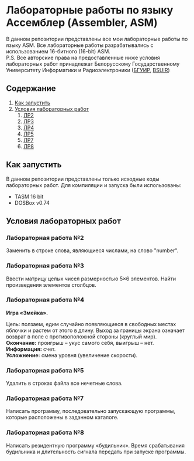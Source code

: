 # Лабораторные работы по языку Ассемблер (Assembler, ASM)
В данном репозитории представлены все мои лабораторные работы по языку ASM. Все лабораторные работы разрабатывались с использованием 16-битного (16-bit) ASM.  
P.S. Все авторские права на предоставленные ниже условия лабораторных работ принадлежат Белорусскому Государственному Университету Информатики и Радиоэлектроники ([БГУИР](https://www.bsuir.by), [BSUIR](https://www.bsuir.by/en/))

## Содержание
1. [Как запустить](#Как-запустить)
2. [Условия лабораторных работ](#Условия-лабораторных-работ)
    1. [ЛР2](#Лабораторная-работа-2)
    2. [ЛР3](#Лабораторная-работа-3)
    3. [ЛР4](#Лабораторная-работа-4)
    4. [ЛР5](#Лабораторная-работа-5)
    5. [ЛР7](#Лабораторная-работа-7)
    5. [ЛР8](#Лабораторная-работа-8)

## Как запустить
В данном репозитории представлены только исходные коды лабораторных работ. Для компиляции и запуска были использованы:
* TASM 16 bit
* DOSBox v0.74

## Условия лабораторных работ
### Лабораторная работа №2
Заменить в строке слова, являющиеся числами, на слово "number".

### Лабораторная работа №3
Ввести  матрицу целых чисел размерностью  5×6 элементов. Найти произведения элементов столбцов.

### Лабораторная работа №4
   **Игра «Змейка».**

Цель: ползаем, едим случайно появляющиеся в свободных местах яблочки и растем от этого в длину. Выход за границы экрана означает возврат в поле 
с противоположной стороны (круглый мир).  
**Окончание:** проигрыш – укус самого себя, выигрыш – нет.  
**Информация:** счет.  
**Усложнение:** смена уровня (увеличение скорости).  

### Лабораторная работа №5
Удалить в строках файла все нечетные слова.

### Лабораторная работа №7
Написать программу, последовательно запускающую программы, которые расположены в заданном каталоге. 

### Лабораторная работа №8
Написать резидентную программу «будильник». Время срабатывания будильника и длительность сигнала передать при запуске программы.
